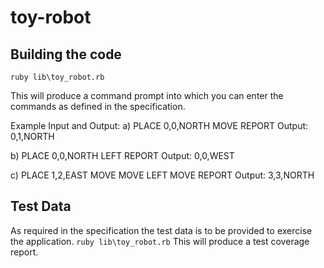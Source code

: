 toy-robot
===================

Building the code
-----------------

`
ruby lib\toy_robot.rb
`

This will produce a command prompt into which you can enter the commands as defined in the specification.

Example Input and Output:
a)
PLACE 0,0,NORTH
MOVE
REPORT
Output: 0,1,NORTH

b)
PLACE 0,0,NORTH
LEFT
REPORT
Output: 0,0,WEST

c)
PLACE 1,2,EAST
MOVE
MOVE
LEFT
MOVE
REPORT
Output: 3,3,NORTH

Test Data
---------

As required in the specification the test data is to be provided to exercise the application.
`
ruby lib\toy_robot.rb
`
This will produce a test coverage report.
